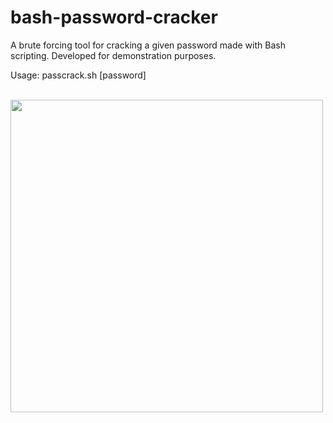 # bash-password-cracker
A brute forcing tool for cracking a given password made with Bash scripting. Developed for demonstration purposes.

Usage: passcrack.sh [password]
<br>
<br>

<img src="https://user-images.githubusercontent.com/61607183/155815925-fd7343d7-31e4-4ff1-a5ee-bd3edf404e2d.png" width=500>

